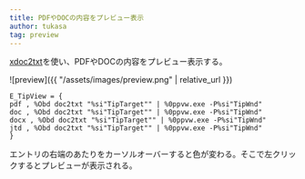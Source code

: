 ```yaml
---
title: PDFやDOCの内容をプレビュー表示
author: tukasa
tag: preview
---
```

[xdoc2txt](http://ebstudio.info/home/xdoc2txt.html)を使い、PDFやDOCの内容をプレビュー表示する。

![preview]({{ "/assets/images/preview.png" | relative_url }})

```text
E_TipView = {
pdf , %Obd doc2txt "%si"TipTarget"" | %0ppvw.exe -P%si"TipWnd"
doc , %Obd doc2txt "%si"TipTarget"" | %0ppvw.exe -P%si"TipWnd"
docx , %Obd doc2txt "%si"TipTarget"" | %0ppvw.exe -P%si"TipWnd"
jtd , %Obd doc2txt "%si"TipTarget"" | %0ppvw.exe -P%si"TipWnd"
}
```

エントリの右端のあたりをカーソルオーバーすると色が変わる。そこで左クリックするとプレビューが表示される。